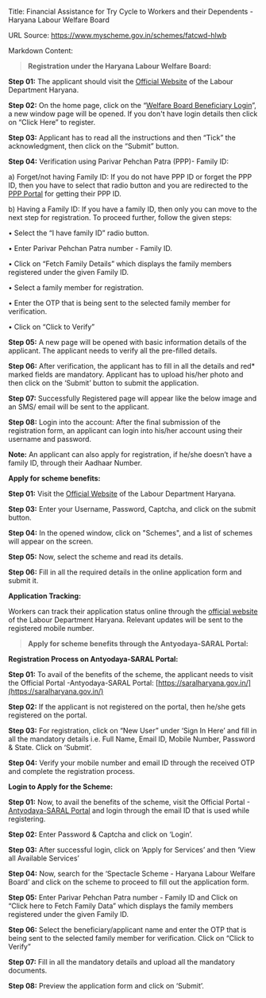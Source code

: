 Title: Financial Assistance for Try Cycle to Workers and their Dependents - Haryana Labour Welfare Board

URL Source: https://www.myscheme.gov.in/schemes/fatcwd-hlwb

Markdown Content:
> **Registration under the Haryana Labour Welfare Board:**

**Step 01:** The applicant should visit the [Official Website](https://hrylabour.gov.in/) of the Labour Department Haryana.

**Step 02:** On the home page, click on the “[Welfare Board Beneficiary Login](https://hrylabour.gov.in/login/welfare)”, a new window page will be opened. If you don't have login details then click on “Click Here” to register.

**Step 03:** Applicant has to read all the instructions and then “Tick” the acknowledgment, then click on the “Submit” button.

**Step 04:** Verification using Parivar Pehchan Patra (PPP)- Family ID:

a) Forget/not having Family ID: If you do not have PPP ID or forget the PPP ID, then you have to select that radio button and you are redirected to the [PPP Portal](https://meraparivar.haryana.gov.in/) for getting their PPP ID.

b) Having a Family ID: If you have a family ID, then only you can move to the next step for registration. To proceed further, follow the given steps:

• Select the “I have family ID” radio button.

• Enter Parivar Pehchan Patra number - Family ID.

• Click on “Fetch Family Details” which displays the family members registered under the given Family ID.

• Select a family member for registration.

• Enter the OTP that is being sent to the selected family member for verification.

• Click on “Click to Verify”

**Step 05:** A new page will be opened with basic information details of the applicant. The applicant needs to verify all the pre-filled details.

**Step 06:** After verification, the applicant has to fill in all the details and red\* marked fields are mandatory. Applicant has to upload his/her photo and then click on the ‘Submit’ button to submit the application.

**Step 07:** Successfully Registered page will appear like the below image and an SMS/ email will be sent to the applicant.

**Step 08:** Login into the account: After the final submission of the registration form, an applicant can login into his/her account using their username and password.

**Note:** An applicant can also apply for registration, if he/she doesn’t have a family ID, through their Aadhaar Number.

**Apply for scheme benefits:**

**Step 01:** Visit the [Official Website](https://hrylabour.gov.in/) of the Labour Department Haryana.

**Step 03:** Enter your Username, Password, Captcha, and click on the submit button.

**Step 04:** In the opened window, click on "Schemes", and a list of schemes will appear on the screen.

**Step 05:** Now, select the scheme and read its details.

**Step 06:** Fill in all the required details in the online application form and submit it.

**Application Tracking:**

Workers can track their application status online through the [official website](https://hrylabour.gov.in/login/welfare) of the Labour Department Haryana. Relevant updates will be sent to the registered mobile number.

> **Apply for scheme benefits through the Antyodaya-SARAL Portal:**

**Registration Process on Antyodaya-SARAL Portal:**

**Step 01:** To avail of the benefits of the scheme, the applicant needs to visit the Official Portal -Antyodaya-SARAL Portal: [https://saralharyana.gov.in/](https://saralharyana.gov.in/)

**Step 02:** If the applicant is not registered on the portal, then he/she gets registered on the portal.

**Step 03:** For registration, click on “New User” under ‘Sign In Here’ and fill in all the mandatory details i.e. Full Name, Email ID, Mobile Number, Password & State. Click on ‘Submit’.

**Step 04:** Verify your mobile number and email ID through the received OTP and complete the registration process.

**Login to Apply for the Scheme:**

**Step 01:** Now, to avail the benefits of the scheme, visit the Official Portal -[Antyodaya-SARAL Portal](https://saralharyana.gov.in/) and login through the email ID that is used while registering.

**Step 02:** Enter Password & Captcha and click on ‘Login’.

**Step 03:** After successful login, click on ‘Apply for Services’ and then ‘View all Available Services’

**Step 04:** Now, search for the ‘Spectacle Scheme - Haryana Labour Welfare Board’ and click on the scheme to proceed to fill out the application form.

**Step 05:** Enter Parivar Pehchan Patra number - Family ID and Click on “Click here to Fetch Family Data” which displays the family members registered under the given Family ID.

**Step 06:** Select the beneficiary/applicant name and enter the OTP that is being sent to the selected family member for verification. Click on “Click to Verify”

**Step 07:** Fill in all the mandatory details and upload all the mandatory documents.

**Step 08:** Preview the application form and click on ‘Submit’.
